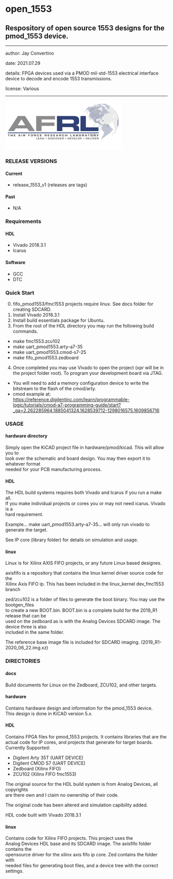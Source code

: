 # open_1553
## Respository of open source 1553 designs for the pmod_1553 device.
---

   author: Jay Convertino   
   
   date: 2021.07.29  
   
   details: FPGA devices used via a PMOD mil-std-1553 electrical interface device to decode and encode 1553 transmissions.  
   
   license: Various   
   
---

![logo_img](./logo.png)

### RELEASE VERSIONS
#### Current
  * release_1553_v1 (releases are tags)
#### Past
  * N/A

### Requirements
#### HDL
  * Vivado 2018.3.1
  * Icarus
#### Software
  * GCC
  * DTC
  
### Quick Start
0. fifo_pmod1553/fmc1553 projects require linux. See docs folder for creating SDCARD.
1. Install Vivado 2018.3.1
2. Install build essentials package for Ubuntu.
3. From the root of the HDL directory you may run the following build commands.
  - make fmc1553.zcu102
  - make uart_pmod1553.arty-a7-35
  - make uart_pmod1553.cmod-s7-25
  - make fifo_pmod1553.zedboard
4. Once completed you may use Vivado to open the project (xpr will be in the project folder root). To program your development board via JTAG.
  - You will need to add a memory configuration device to write the bitstream to the flash of the cmod/arty.
  - cmod example at: https://reference.digilentinc.com/learn/programmable-logic/tutorials/cmod-a7-programming-guide/start?_ga=2.262285964.1885041324.1628539712-1298016575.1609856716
  
### USAGE
#### hardware directory

Simply open the KiCAD project file in hardware/pmod/kicad. This will allow you to  
look over the schematic and board design. You may then export it to whatever format   
needed for your PCB manufacturing process.  

#### HDL

The HDL build systems requires both Vivado and Icarus if you run a make all.   
If you make individual projects or cores you or may not need icarus. Vivado is a  
hard requirement.

Example... make uart_pmod1553.arty-a7-35... will only run vivado to generate the target.   

See IP core (library folder) for details on simulation and usage.

#### linux

Linux is for Xilinx AXIS FIFO projects, or any future Linux based designes.

axisfifo is a repository that contains the linux kernel driver source code for the   
Xilinx Axis FIFO ip. This has been included in the linux_kernel dev_fmc1553 branch   

zed/zcu102 is a folder of files to generate the boot binary. You may use the bootgen_files   
to create a new BOOT.bin. BOOT.bin is a complete build for the 2019_R1 release that can be  
used on the zedboard as is with the Analog Devices SDCARD image. The device three is also  
included in the same folder.    

The reference base image file is included for SDCARD imaging. (2019_R1-2020_06_22.img.xz)

### DIRECTORIES
#### docs

Build documents for Linux on the Zedboard, ZCU102, and other targets.

#### hardware

Contains hardware design and information for the pmod_1553 device.   
This design is done in KiCAD version 5.x.   

#### HDL

Contains FPGA files for pmod_1553 projects. It contains libraries that are the  
actual code for IP cores, and projects that generate for target boards.  
Currently Supported:   

  * Digilent Arty 35T (UART DEVICE)
  * Digilent CMOD S7  (UART DEVICE)
  * Zedboard (Xilinx FIFO)
  * ZCU102 (Xilinx FIFO fmc1553)

The original source for the HDL build system is from Analog Devices, all copyrights   
are there own and I claim no ownership of their code.

The original code has been altered and simulation capibility added.

HDL code built with Vivado 2018.3.1

#### linux

Contains code for Xilinx FIFO projects. This project uses the    
Analog Devices HDL base and its SDCARD image. The axisfifo folder contains the  
opensource driver for the xilinx axis fifo ip core. Zed contains the folder with   
needed files for generating boot files, and a device tree with the correct settings.  
